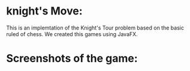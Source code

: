 # knight's Move:
This is an implemtation of the Knight's Tour problem based on the basic ruled of chess.
We created this games using JavaFX.

# Screenshots of the game:

